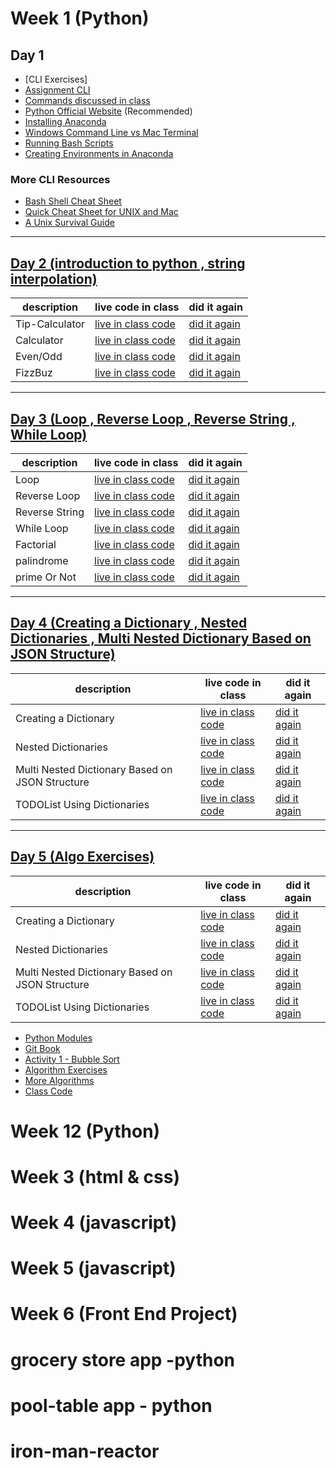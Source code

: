
# Week 1  (Python)


## Day 1 
- [CLI Exercises]
- [Assignment CLI](day1/assignments/assignment-cli.md)
- [Commands discussed in class](day1/commands-inclass.md)
- [Python Official Website](https://www.python.org/) (Recommended) 
- [Installing Anaconda](https://docs.anaconda.com/anaconda/install/
) 
- [Windows Command Line vs Mac Terminal](https://enexdi.sciencesconf.org/data/pages/windows_vs_mac_commands_1.pdf)
- [Running Bash Scripts](https://bash.cyberciti.biz/guide/Hello,_World!_Tutorial)
- [Creating Environments in Anaconda](https://docs.conda.io/projects/conda/en/latest/user-guide/tasks/manage-environments.html)



### More CLI Resources 
- [Bash Shell Cheat Sheet](https://learncodethehardway.org/unix/bash_cheat_sheet.pdf) 
- [Quick Cheat Sheet for UNIX and Mac](http://learntocodewith.me/command-line/unix-command-cheat-sheet/) 
- [A Unix Survival Guide](http://matt.might.net/articles/basic-unix/) 
---   


## [Day 2 (introduction to python , string interpolation) ](https://github.com/neilshah101/daily-practise/tree/main/weekly%20journal/week_1/day2%20)




description | live code in class  | did it again
------------ | -------------  | -------------
Tip-Calculator | [live in class code](https://github.com/neilshah101/daily-practise/blob/main/weekly%20journal/week_1/day2%20/live_class_practice/tip-calculator.py)| [did it again](https://github.com/neilshah101/daily-practise/blob/main/weekly%20journal/week_1/day2%20/tried%20little%20different/py_practise_tip_calculator.py)
Calculator | [live in class code](https://github.com/neilshah101/daily-practise/blob/update-in-readme-of-the-project/weekly%20journal/week_1/day2%20/live_class_practice/calculator.py)| [did it again](https://github.com/neilshah101/daily-practise/blob/main/weekly%20journal/week_1/day2%20/tried%20little%20different/py_practise_calculator.py)
Even/Odd | [live in class code](https://github.com/neilshah101/daily-practise/blob/update-in-readme-of-the-project/weekly%20journal/week_1/day2%20/live_class_practice/even-odd.py)| [did it again](https://github.com/neilshah101/daily-practise/blob/main/weekly%20journal/week_1/day2%20/tried%20little%20different/py_practise_even_odd.py)
FizzBuz | [live in class code](https://github.com/neilshah101/daily-practise/blob/update-in-readme-of-the-project/weekly%20journal/week_1/day2%20/live_class_practice/fizzbuzz.py)| [did it again](https://github.com/neilshah101/daily-practise/blob/main/weekly%20journal/week_1/day2%20/tried%20little%20different/py_practice_fizzbuzz.py)


---

## [Day 3 (Loop , Reverse Loop , Reverse String , While Loop)](https://github.com/neilshah101/daily-practise/tree/main/weekly%20journal/week_1/day3)



description | live code in class  | did it again
------------ | -------------  | -------------
Loop | [live in class code](https://github.com/neilshah101/daily-practise/blob/main/weekly%20journal/week_1/day3/live_class%20practice/py_day3_activity1.py)| [did it again](https://github.com/neilshah101/daily-practise/blob/main/weekly%20journal/week_1/day3/did%20it%20again/py%20_practise_hello_loops.py)
Reverse Loop | [live in class code](https://github.com/neilshah101/daily-practise/blob/main/weekly%20journal/week_1/day3/live_class%20practice/py_day3_activity1.py)| [did it again](https://github.com/neilshah101/daily-practise/blob/main/weekly%20journal/week_1/day3/did%20it%20again/py_practise_reverse_loop.py)
Reverse String | [live in class code](https://github.com/neilshah101/daily-practise/blob/main/weekly%20journal/week_1/day3/live_class%20practice/reverse_a_string.py)| [did it again](https://github.com/neilshah101/daily-practise/blob/main/weekly%20journal/week_1/day3/did%20it%20again/py_practise_reverse_string.py)
While Loop | [live in class code](https://github.com/neilshah101/daily-practise/blob/main/weekly%20journal/week_1/day3/live_class%20practice/while_loop.py)| [did it again](https://github.com/neilshah101/daily-practise/blob/main/weekly%20journal/week_1/day3/did%20it%20again/py_practise_while_loop.py)
Factorial | [live in class code](https://github.com/neilshah101/daily-practise/blob/main/weekly%20journal/week_1/day3/live_class%20practice/factorial.py)| [did it again](https://github.com/neilshah101/daily-practise/blob/main/weekly%20journal/week_1/day3/did%20it%20again/py_practise_factorial.py)
palindrome | [live in class code](https://github.com/neilshah101/daily-practise/blob/main/weekly%20journal/week_1/day3/live_class%20practice/Palindrome.py)| [did it again](https://github.com/neilshah101/daily-practise/blob/main/weekly%20journal/week_1/day3/did%20it%20again/py_practise_palindrome.py)
prime Or Not | [live in class code](https://github.com/neilshah101/daily-practise/blob/main/weekly%20journal/week_1/day3/live_class%20practice/is_prime_or_not.py)| [did it again](https://github.com/neilshah101/daily-practise/blob/main/weekly%20journal/week_1/day3/did%20it%20again/py_practise_prime_or_not.py)

--- 
## [Day 4 (Creating a Dictionary , Nested Dictionaries , Multi Nested Dictionary Based on JSON Structure)](https://github.com/neilshah101/daily-practise/tree/main/weekly%20journal/week_1/day4)



description | live code in class  | did it again
------------ | -------------  | -------------
Creating a Dictionary | [live in class code](https://github.com/neilshah101/daily-practise/blob/main/weekly%20journal/week_1/day4/live_class%20practice/creating_dictionary.py)| [did it again](https://github.com/neilshah101/daily-practise/blob/main/weekly%20journal/week_1/day4/did%20it%20again/py-practise-creating-a-dictionary.py)
Nested Dictionaries | [live in class code](https://github.com/neilshah101/daily-practise/blob/main/weekly%20journal/week_1/day4/live_class%20practice/nested_dictinaries.py)| [did it again](https://github.com/neilshah101/daily-practise/blob/main/weekly%20journal/week_1/day4/did%20it%20again/py-practise-nested-dictionaries.py)
Multi Nested Dictionary Based on JSON Structure | [live in class code](https://github.com/neilshah101/daily-practise/blob/main/weekly%20journal/week_1/day4/live_class%20practice/json_style.py)| [did it again](https://github.com/neilshah101/daily-practise/blob/main/weekly%20journal/week_1/day4/did%20it%20again/py-practise-Multi-Nested-Dictionary-Based-on-JSON-Structure.py)
TODOList Using Dictionaries | [live in class code](https://github.com/neilshah101/daily-practise/blob/main/weekly%20journal/week_1/day4/live_class%20practice/todo.py)| [did it again](https://github.com/neilshah101/daily-practise/blob/main/weekly%20journal/week_1/day4/did%20it%20again/py-practise-todo-list.py)

---

## [Day 5 (Algo Exercises)]()


description | live code in class  | did it again
------------ | -------------  | -------------
Creating a Dictionary | [live in class code](https://github.com/neilshah101/daily-practise/blob/main/weekly%20journal/week_1/day4/live_class%20practice/creating_dictionary.py)| [did it again](https://github.com/neilshah101/daily-practise/blob/main/weekly%20journal/week_1/day4/did%20it%20again/py-practise-creating-a-dictionary.py)
Nested Dictionaries | [live in class code](https://github.com/neilshah101/daily-practise/blob/main/weekly%20journal/week_1/day4/live_class%20practice/nested_dictinaries.py)| [did it again](https://github.com/neilshah101/daily-practise/blob/main/weekly%20journal/week_1/day4/did%20it%20again/py-practise-nested-dictionaries.py)
Multi Nested Dictionary Based on JSON Structure | [live in class code](https://github.com/neilshah101/daily-practise/blob/main/weekly%20journal/week_1/day4/live_class%20practice/json_style.py)| [did it again](https://github.com/neilshah101/daily-practise/blob/main/weekly%20journal/week_1/day4/did%20it%20again/py-practise-Multi-Nested-Dictionary-Based-on-JSON-Structure.py)
TODOList Using Dictionaries | [live in class code](https://github.com/neilshah101/daily-practise/blob/main/weekly%20journal/week_1/day4/live_class%20practice/todo.py)| [did it again](https://github.com/neilshah101/daily-practise/blob/main/weekly%20journal/week_1/day4/did%20it%20again/py-practise-todo-list.py)
- [Python Modules](https://www.geeksforgeeks.org/python-modules/)
- [Git Book](https://git-scm.com/book/en/v2)
- [Activity 1 - Bubble Sort](day5/activities/bubble-sort.md)
- [Algorithm Exercises](day5/activities/algo.md)
- [More Algorithms](day5/code-downloads/pythonAlgos.zip) 
- [Class Code](day5/code-downloads/modules-reviews.zip)


# Week 12 (Python)
# Week 3  (html & css)
# Week 4 (javascript)
# Week 5  (javascript)
# Week 6  (Front End Project)

# grocery store app -python
# pool-table app - python
# iron-man-reactor











